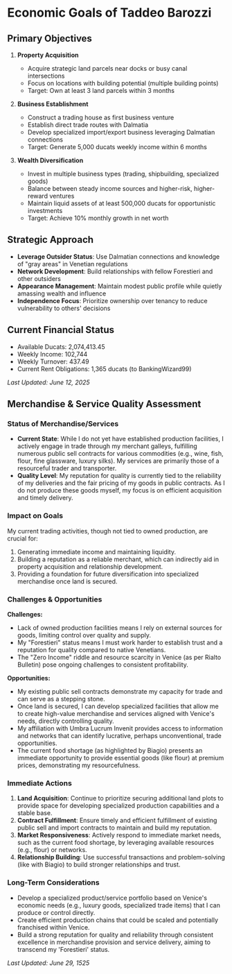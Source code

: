 # Economic Goals of Taddeo Barozzi

## Primary Objectives

1. **Property Acquisition**
   - Acquire strategic land parcels near docks or busy canal intersections
   - Focus on locations with building potential (multiple building points)
   - Target: Own at least 3 land parcels within 3 months

2. **Business Establishment**
   - Construct a trading house as first business venture
   - Establish direct trade routes with Dalmatia
   - Develop specialized import/export business leveraging Dalmatian connections
   - Target: Generate 5,000 ducats weekly income within 6 months

3. **Wealth Diversification**
   - Invest in multiple business types (trading, shipbuilding, specialized goods)
   - Balance between steady income sources and higher-risk, higher-reward ventures
   - Maintain liquid assets of at least 500,000 ducats for opportunistic investments
   - Target: Achieve 10% monthly growth in net worth

## Strategic Approach

- **Leverage Outsider Status**: Use Dalmatian connections and knowledge of "gray areas" in Venetian regulations
- **Network Development**: Build relationships with fellow Forestieri and other outsiders
- **Appearance Management**: Maintain modest public profile while quietly amassing wealth and influence
- **Independence Focus**: Prioritize ownership over tenancy to reduce vulnerability to others' decisions

## Current Financial Status
- Available Ducats: 2,074,413.45
- Weekly Income: 102,744
- Weekly Turnover: 437.49
- Current Rent Obligations: 1,365 ducats (to BankingWizard99)

*Last Updated: June 12, 2025*

## Merchandise & Service Quality Assessment

### Status of Merchandise/Services
- **Current State**: While I do not yet have established production facilities, I actively engage in trade through my merchant galleys, fulfilling numerous public sell contracts for various commodities (e.g., wine, fish, flour, fine glassware, luxury silks). My services are primarily those of a resourceful trader and transporter.
- **Quality Level**: My reputation for quality is currently tied to the reliability of my deliveries and the fair pricing of my goods in public contracts. As I do not produce these goods myself, my focus is on efficient acquisition and timely delivery.

### Impact on Goals
My current trading activities, though not tied to owned production, are crucial for:
1. Generating immediate income and maintaining liquidity.
2. Building a reputation as a reliable merchant, which can indirectly aid in property acquisition and relationship development.
3. Providing a foundation for future diversification into specialized merchandise once land is secured.

### Challenges & Opportunities
**Challenges:**
- Lack of owned production facilities means I rely on external sources for goods, limiting control over quality and supply.
- My "Forestieri" status means I must work harder to establish trust and a reputation for quality compared to native Venetians.
- The "Zero Income" riddle and resource scarcity in Venice (as per Rialto Bulletin) pose ongoing challenges to consistent profitability.

**Opportunities:**
- My existing public sell contracts demonstrate my capacity for trade and can serve as a stepping stone.
- Once land is secured, I can develop specialized facilities that allow me to create high-value merchandise and services aligned with Venice's needs, directly controlling quality.
- My affiliation with Umbra Lucrum Invenit provides access to information and networks that can identify lucrative, perhaps unconventional, trade opportunities.
- The current food shortage (as highlighted by Biagio) presents an immediate opportunity to provide essential goods (like flour) at premium prices, demonstrating my resourcefulness.

### Immediate Actions
1. **Land Acquisition**: Continue to prioritize securing additional land plots to provide space for developing specialized production capabilities and a stable base.
2. **Contract Fulfillment**: Ensure timely and efficient fulfillment of existing public sell and import contracts to maintain and build my reputation.
3. **Market Responsiveness**: Actively respond to immediate market needs, such as the current food shortage, by leveraging available resources (e.g., flour) or networks.
4. **Relationship Building**: Use successful transactions and problem-solving (like with Biagio) to build stronger relationships and trust.

### Long-Term Considerations
- Develop a specialized product/service portfolio based on Venice's economic needs (e.g., luxury goods, specialized trade items) that I can produce or control directly.
- Create efficient production chains that could be scaled and potentially franchised within Venice.
- Build a strong reputation for quality and reliability through consistent excellence in merchandise provision and service delivery, aiming to transcend my 'Forestieri' status.

*Last Updated: June 29, 1525*
